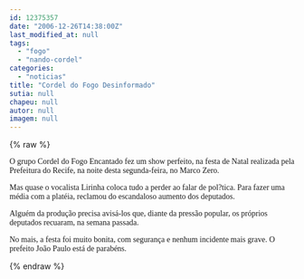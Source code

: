 ```yaml
---
id: 12375357
date: "2006-12-26T14:38:00Z"
last_modified_at: null
tags:
  - "fogo"
  - "nando-cordel"
categories:
  - "noticias"
title: "Cordel do Fogo Desinformado"
sutia: null
chapeu: null
autor: null
imagem: null
---
```

{% raw %}
<p><P><FONT face=Verdana>O grupo Cordel do Fogo Encantado fez um show perfeito, na festa de Natal realizada pela Prefeitura do Recife, na noite desta segunda-feira, no Marco Zero. </FONT></P></p>
<p><P><FONT face=Verdana>Mas quase o vocalista Lirinha coloca tudo a perder ao falar de pol?tica. Para fazer uma média com a platéia, reclamou do escandaloso aumento dos deputados.</FONT></P></p>
<p><P><FONT face=Verdana>Alguém da produção precisa avisá-los que, diante da pressão popular, os próprios deputados recuaram, na semana passada.</FONT></P></p>
<p><P><FONT face=Verdana>No mais, a festa foi muito bonita, com segurança e nenhum incidente mais grave. O prefeito João Paulo está de parabéns.</FONT></P> </p>
{% endraw %}